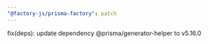 ```yaml
---
"@factory-js/prisma-factory": patch
---
```


fix(deps): update dependency @prisma/generator-helper to v5.16.0
